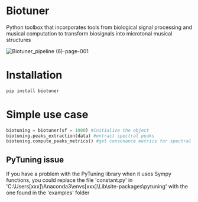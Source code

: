 
# Biotuner
Python toolbox that incorporates tools from biological signal processing and musical computation to transform biosignals into microtonal musical structures

![Biotuner_pipeline (6)-page-001](https://user-images.githubusercontent.com/49297774/153693263-90c1e49e-a8c0-4a93-8219-491d1ede32e1.jpg)

# Installation

```python
pip install biotuner
```

# Simple use case

```python
biotuning = biotuner(sf = 1000) #initialize the object
biotuning.peaks_extraction(data) #extract spectral peaks
biotuning.compute_peaks_metrics() #get consonance metrics for spectral peaks

```

## PyTuning issue

If you have a problem with the PyTuning library when it uses Sympy functions, you could replace the file 'constant.py' in 
'C:\Users\[xxx]\Anaconda3\envs\[xxx]\Lib\site-packages\pytuning' with the one found in the 'examples' folder
